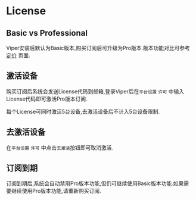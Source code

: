 # License

## Basic vs Professional

Viper安装后默认为Basic版本,购买订阅后可升级为Pro版本.版本功能对比可参考 [定价](pricing.md) 页面.

## 激活设备
购买订阅后系统会发送License代码到邮箱,登录Viper后在`平台设置` `许可` 中输入License代码即可激活Pro版本订阅.

每个License可同时激活5台设备,去激活设备后不计入5台设备限制.

## 去激活设备
在`平台设置` `许可` 中点击`去激活`按钮即可取消激活.

## 订阅到期
订阅到期后,系统会自动禁用Pro版本功能,但仍可继续使用Basic版本功能.如果需要继续使用Pro版本功能,请重新购买订阅.


